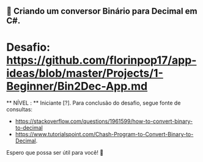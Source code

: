 ## :ledger: Criando um conversor Binário para Decimal em C#.
# Desafio: https://github.com/florinpop17/app-ideas/blob/master/Projects/1-Beginner/Bin2Dec-App.md 

** NÍVEL : ** Iniciante [?].
Para conclusão do desafio, segue fonte de consultas: 
- https://stackoverflow.com/questions/1961599/how-to-convert-binary-to-decimal
- https://www.tutorialspoint.com/Chash-Program-to-Convert-Binary-to-Decimal.

Espero que possa ser útil para você! :muscle: 

 
